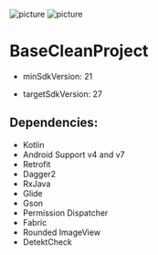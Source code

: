 ![picture](https://circleci.com/gh/gabriellferreira/BaseCleanProject.svg?style=shield)
![picture](https://circleci.com/gh/gabriellferreira/BaseCleanProject.png?circletoken=f637452abebc5b00a85a54cd6cc6869734188569)


# BaseCleanProject

* minSdkVersion: 21

* targetSdkVersion: 27

## Dependencies:
* Kotlin
* Android Support v4 and v7
* Retrofit
* Dagger2
* RxJava
* Glide
* Gson
* Permission Dispatcher
* Fabric
* Rounded ImageView
* DetektCheck
